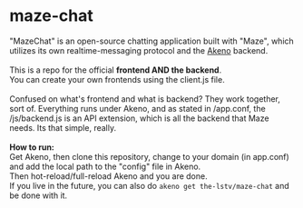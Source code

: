 # maze-chat
"MazeChat" is an open-source chatting application built with "Maze", which utilizes its own realtime-messaging protocol and the <a href="https://github.com/the-lstv/Akeno">Akeno</a> backend. <br> <br>
This is a repo for the official **frontend AND the backend**. <br>
You can create your own frontends using the client.js file. <br>
<br>
Confused on what's frontend and what is backend? They work together, sort of.
Everything runs under Akeno, and as stated in /app.conf, the /js/backend.js is an API extension, which is all the backend that Maze needs. Its that simple, really.
<br>
<br>
**How to run:** <br>
Get Akeno, then clone this repository, change to your domain (in app.conf) and add the local path to the "config" file in Akeno. <br>
Then hot-reload/full-reload Akeno and you are done.
<br>
If you live in the future, you can also do `akeno get the-lstv/maze-chat` and be done with it.
